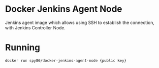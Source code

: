 # Docker Jenkins Agent Node

Jenkins agent image which allows using SSH to establish the connection, with Jenkins Controller Node. 

# Running

```bash
docker run spy86/docker-jenkins-agent-node {public key}
```